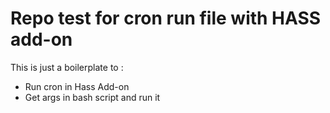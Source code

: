 # Repo test for cron run file with HASS add-on

This is just a boilerplate to :
- Run cron in Hass Add-on
- Get args in bash script and run it